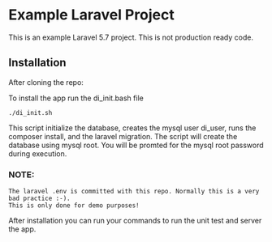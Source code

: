 # Example Laravel Project

This is an example Laravel 5.7 project. This is not production ready code.

## Installation
After cloning the repo:

To install the app run the di_init.bash file
```
./di_init.sh
```
This script initialize the database, creates the mysql user di_user, runs the composer install,
and the laravel migration. The script will create the database using mysql root. You will be
promted for the mysql root password during execution.

### NOTE:
```
The laravel .env is committed with this repo. Normally this is a very bad practice :-). 
This is only done for demo purposes!
```

After installation you can run your commands to run the unit test and server the app.
